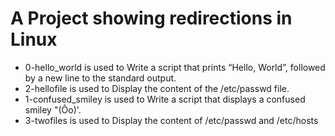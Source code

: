# A Project showing redirections in Linux
- 0-hello_world is used to Write a script that prints “Hello, World”, followed by a new line to the standard output.
- 2-hellofile is used to Display the content of the /etc/passwd file.
- 1-confused_smiley is used to Write a script that displays a confused smiley "(Ôo)'.
- 3-twofiles is used to Display the content of /etc/passwd and /etc/hosts
